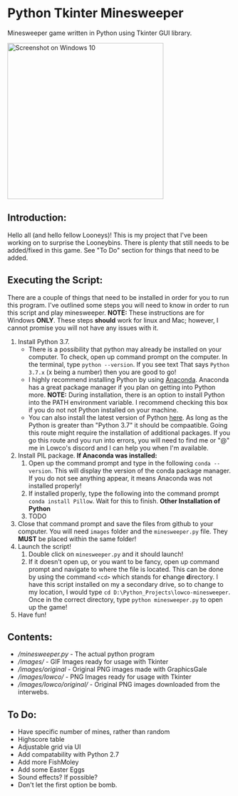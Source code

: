 Python Tkinter Minesweeper
===========================

Minesweeper game written in Python using Tkinter GUI library.

<img src="https://i.imgur.com/vqYzYh9.png" alt="Screenshot on Windows 10" height="350"/>

Introduction:
----------
Hello all (and hello fellow Looneys)! This is my project that I've been working on to surprise the Looneybins. There is plenty that still needs to be added/fixed in this game. See "To Do" section for things that need to be added.

Executing the Script:
----------
There are a couple of things that need to be installed in order for you to run this program. I've outlined some steps you will need to know in order to run this script and play minesweeper. **NOTE:** These instructions are for Windows **ONLY**. These steps **should** work for linux and Mac; however, I cannot promise you will not have any issues with it.

1. Install Python 3.7.
    * There is a possibility that python may already be installed on your computer. To check, open up command prompt on the computer. In the terminal, type `python --version`. If you see text That says `Python 3.7.x` (x being a number) then you are good to go!
    * I highly recommend installing Python by using [Anaconda](https://www.anaconda.com/distribution/#download-section). Anaconda has a great package manager if you plan on getting into Python more. **NOTE:** During installation, there is an option to install Python into the PATH environment variable. I recommend checking this box if you do not not Python installed on your machine.
    * You can also install the latest version of Python [here](https://www.python.org/downloads/windows/). As long as the Python is greater than "Python 3.7" it should be compaatible. Going this route might require the installation of additional packages. If you go this route and you run into errors, you will need to find me or "@" me in Lowco's discord and I can help you when I'm available.
1. Install PIL package.
    **If Anaconda was installed:**
    1. Open up the command prompt and type in the following `conda --version`. This will display the version of the conda package manager. If you do not see anything appear, it means Anaconda was not installed properly!
    1. If installed properly, type the following into the command prompt `conda install Pillow`. Wait for this to finish.
    **Other Installation of Python**
    1. TODO
1. Close that command prompt and save the files from github to your computer. You will need `images` folder and the `minesweeper.py` file. They **MUST** be placed within the same folder!
1. Launch the script!
    1. Double click on `minesweeper.py` and it should launch!
    1. If it doesn't open up, or you want to be fancy, open up command prompt and navigate to where the file is located. This can be done by using the command `<cd>` which stands for **c**hange **d**irectory. I have this script installed on my a secondary drive, so to change to my location, I would type `cd D:\Python_Projects\lowco-minesweeper`. Once in the correct directory, type `python minesweeper.py` to open up the game!
1. Have fun!


Contents:
----------
- */minesweeper.py* - The actual python program
- */images/* - GIF Images ready for usage with Tkinter
- */images/original* - Original PNG images made with GraphicsGale
- */images/lowco/* - PNG Images ready for usage with Tkinter
- */images/lowco/original/* - Original PNG images downloaded from the interwebs.

To Do:
----------
- Have specific number of mines, rather than random
- Highscore table
- Adjustable grid via UI
- Add compatability with Python 2.7
- Add more FishMoley
- Add some Easter Eggs
- Sound effects? If possible?
- Don't let the first option be bomb.
